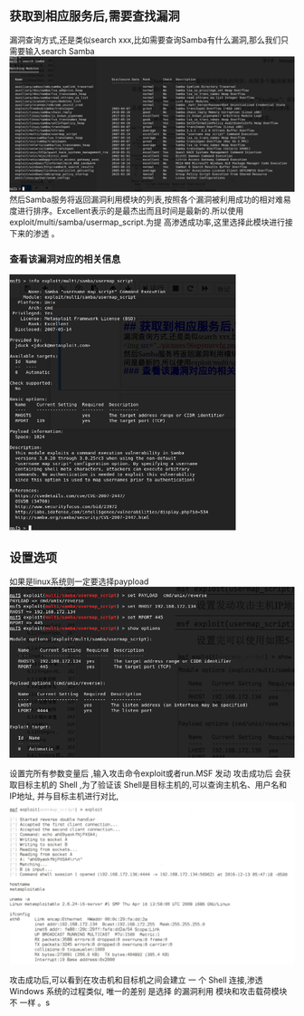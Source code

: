 ## 获取到相应服务后,需要查找漏洞
漏洞查询方式,还是类似search xxx,比如需要查询Samba有什么漏洞,那么我们只需要输入search Samba
<img src="../pictures/96spynuvvfg.png" width="600" />
然后Samba服务将返回漏洞利用模块的列表,按照各个漏洞被利用成功的相对难易度进行排序。Excellent表示的是最杰出而且时间是最新的.所以使用exploit/multi/samba/usermap_script.为提 高渗透成功率,这里选择此模块进行接下来的渗透 。
### 查看该漏洞对应的相关信息
<img src="../pictures/qqsews38ph.png" width="400" />

## 设置选项
如果是linux系统则一定要选择paypload
<img src="../pictures/dh4ew6lxuod.png" width="600" />

设置完所有参数变量后 ,输入攻击命令exploit或者run.MSF 发动 攻击成功后 会获取目标主机的 Shell ,为了验证该 Shell是目标主机的,可以查询主机名、用户名和 IP地址, 并与目标主机进行对比,
<img src="../pictures/m178392clln.png" width="600" />

攻击成功后,可以看到在攻击机和目标机之间会建立 一 个 Shell 连接,渗透Windows 系统的过程类似, 唯一的差别 是选择 的漏洞利用 模块和攻击载荷模块不 一样 。s


```{.python .input}

```
